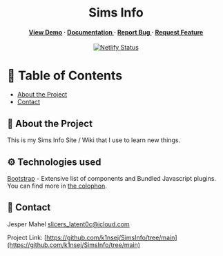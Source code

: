 <div align='center'>

<h1>Sims Info</h1>
<h4> <a href=https://simsinfohub.com>View Demo</a> <span> · </span> <a href="https://github.com/k1nsej/SimsInfo/blob/master/README.md"> Documentation </a> <span> · </span> <a href="https://github.com/k1nsej/SimsInfo/issues"> Report Bug </a> <span> · </span> <a href="https://github.com/k1nsej/SimsInfo/issues"> Request Feature </a> </h4>

[![Netlify Status](https://api.netlify.com/api/v1/badges/4c5647b2-310d-4c10-bea6-b8b812353a73/deploy-status)](https://app.netlify.com/sites/simsinfo/deploys)
</div>

# :notebook_with_decorative_cover: Table of Contents

- [About the Project](#star2-about-the-project)
- [Contact](#handshake-contact)


## :star2: About the Project

This is my Sims Info Site / Wiki that I use to learn new things.

## :gear: Technologies used
[Bootstrap](https://getbootstrap.com) - Extensive list of components and Bundled Javascript plugins.
You can find more in [the colophon](https://simsinfohub.com/colophon/).


## :handshake: Contact

Jesper Mahel [slicers_latent0c@icloud.com](mailto:slicers_latent0c@icloud.com)

Project Link: [https://github.com/k1nsej/SimsInfo/tree/main](https://github.com/k1nsej/SimsInfo/tree/main)
